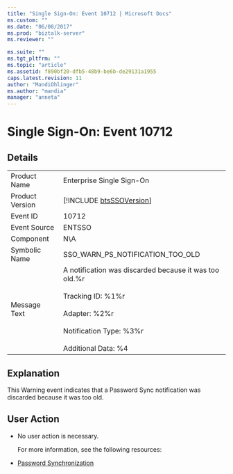 ```yaml
---
title: "Single Sign-On: Event 10712 | Microsoft Docs"
ms.custom: ""
ms.date: "06/08/2017"
ms.prod: "biztalk-server"
ms.reviewer: ""

ms.suite: ""
ms.tgt_pltfrm: ""
ms.topic: "article"
ms.assetid: f890bf20-dfb5-48b9-be6b-de29131a1955
caps.latest.revision: 11
author: "MandiOhlinger"
ms.author: "mandia"
manager: "anneta"
---
```

# Single Sign-On: Event 10712
## Details  

|                 |                                                                                                                                                                                    |
|-----------------|------------------------------------------------------------------------------------------------------------------------------------------------------------------------------------|
|  Product Name   |                                                                             Enterprise Single Sign-On                                                                              |
| Product Version |                                                            [!INCLUDE [btsSSOVersion](../includes/btsssoversion-md.md)]                                                             |
|    Event ID     |                                                                                       10712                                                                                        |
|  Event Source   |                                                                                       ENTSSO                                                                                       |
|    Component    |                                                                                        N\A                                                                                         |
|  Symbolic Name  |                                                                          SSO_WARN_PS_NOTIFICATION_TOO_OLD                                                                          |
|  Message Text   | A notification was discarded because it was too old.%r<br /><br /> Tracking ID: %1%r<br /><br /> Adapter: %2%r<br /><br /> Notification Type: %3%r<br /><br /> Additional Data: %4 |

## Explanation  
 This Warning event indicates that a Password Sync notification was discarded because it was too old.  

## User Action  

- No user action is necessary.  

  For more information, see the following resources:  

- [Password Synchronization](../core/password-synchronization2.md)
